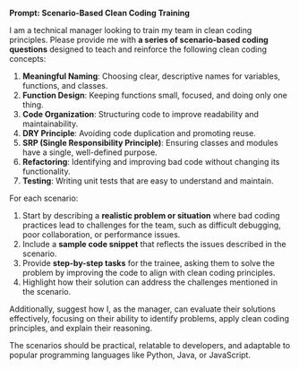 **Prompt: Scenario-Based Clean Coding Training**  

I am a technical manager looking to train my team in clean coding principles. Please provide me with **a series of scenario-based coding questions** designed to teach and reinforce the following clean coding concepts:  

1. **Meaningful Naming**: Choosing clear, descriptive names for variables, functions, and classes.  
2. **Function Design**: Keeping functions small, focused, and doing only one thing.  
3. **Code Organization**: Structuring code to improve readability and maintainability.  
4. **DRY Principle**: Avoiding code duplication and promoting reuse.  
5. **SRP (Single Responsibility Principle)**: Ensuring classes and modules have a single, well-defined purpose.  
6. **Refactoring**: Identifying and improving bad code without changing its functionality.  
7. **Testing**: Writing unit tests that are easy to understand and maintain.  

For each scenario:  
1. Start by describing a **realistic problem or situation** where bad coding practices lead to challenges for the team, such as difficult debugging, poor collaboration, or performance issues.  
2. Include a **sample code snippet** that reflects the issues described in the scenario.  
3. Provide **step-by-step tasks** for the trainee, asking them to solve the problem by improving the code to align with clean coding principles.  
4. Highlight how their solution can address the challenges mentioned in the scenario.  

Additionally, suggest how I, as the manager, can evaluate their solutions effectively, focusing on their ability to identify problems, apply clean coding principles, and explain their reasoning.  

The scenarios should be practical, relatable to developers, and adaptable to popular programming languages like Python, Java, or JavaScript.  